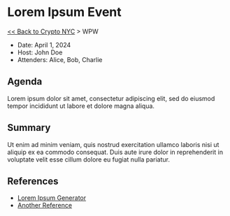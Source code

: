# Lorem Ipsum Event

[<< Back to Crypto NYC](README.md) > WPW

* Date: April 1, 2024
* Host: John Doe
* Attenders: Alice, Bob, Charlie

## Agenda

Lorem ipsum dolor sit amet, consectetur adipiscing elit, sed do eiusmod tempor incididunt ut labore et dolore magna aliqua. 

## Summary

Ut enim ad minim veniam, quis nostrud exercitation ullamco laboris nisi ut aliquip ex ea commodo consequat. Duis aute irure dolor in reprehenderit in voluptate velit esse cillum dolore eu fugiat nulla pariatur.

## References

* [Lorem Ipsum Generator](https://www.lipsum.com/)
* [Another Reference](#)
